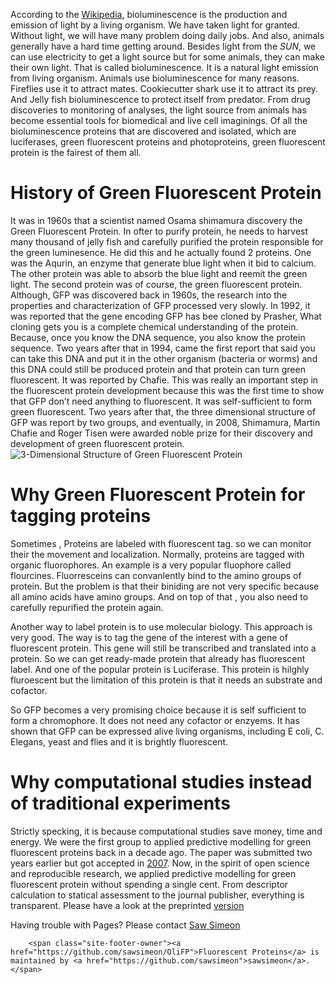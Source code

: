 <p>According to the <a href="http://en.wikipedia.org/wiki/Bioluminescence">Wikipedia</a>, bioluminescence is the production and emission of light by a living organism. We have taken light for granted. Without light, we will have many problem doing daily jobs. And also, animals generally have a hard time getting around. Besides light from the <em>SUN</em>, we can use electricity to get a light source but for some animals, they can make their own light. That is called bioluminescence. It is a natural  light emission from living organism. Animals use bioluminescence for many reasons. Fireflies use it to attract mates. Cookiecutter shark use it to attract its prey. And Jelly fish bioluminescence to protect itself from predator. From drug discoveries to monitoring of analyses, the light source from animals has become essential tools for biomedical and live cell imaginings. Of all the bioluminescence proteins that are discovered and isolated, which are luciferases, green fluorescent proteins and photoproteins, green fluorescent protein is the fairest of them all. </p>

<h1>
<a id="history-of-green-fluorescent-protein" class="anchor" href="#history-of-green-fluorescent-protein" aria-hidden="true"><span aria-hidden="true" class="octicon octicon-link"></span></a>History of Green Fluorescent Protein</h1>

<p>It was in 1960s that a scientist named Osama shimamura discovery the Green Fluorescent Protein. In ofter to purify protein, he needs to harvest many thousand of jelly fish and carefully purified the protein responsible for the green luminesence. He did this and he actually found 2 proteins. One was the Aqurin, an enzyme that generate blue light when it bid to calcium. The other protein was able to absorb the blue light and reemit the green light. The second protein was of course, the green fluorescent protein. Although, GFP was discovered back in 1960s, the research into the properties and characterization of GFP processed very slowly. In 1992, it was reported that the gene encoding GFP has bee cloned by Prasher, What cloning gets you is a complete chemical understanding of the protein. Because, once you know the DNA sequence, you also know the protein sequence.
Two years after that in 1994, came the first report that said you can take this DNA and put it in the other organism (bacteria or worms) and this DNA could still be produced protein and that protein can turn green fluorescent. It was reported by Chafie. This was really an important step in the fluorescent protein development because this was the first time to show that GFP don’t need anything to fluorescent. It was self-sufficient to form green fluorescent. Two years after that, the three dimensional structure of GFP was report by two groups, and eventually, in 2008, Shimamura, Martin Chafie and Roger Tisen were awarded noble prize for their discovery and development of green fluorescent protein. <img src="http://2.bp.blogspot.com/_fmViYbhmOd0/TKjgToUFnsI/AAAAAAAAAD0/jggFP963keU/s1600/GFP_slate1.png" alt="3-Dimensional Structure of Green Fluorescent Protein"></p>

<h1>
<a id="why-green-fluorescent-protein-for-tagging-proteins" class="anchor" href="#why-green-fluorescent-protein-for-tagging-proteins" aria-hidden="true"><span aria-hidden="true" class="octicon octicon-link"></span></a>Why Green Fluorescent Protein for tagging proteins</h1>

<p>Sometimes , Proteins are labeled with fluorescent tag. so we can monitor their the movement and localization. Normally, proteins are  tagged with organic fluorophores. An example is  a very popular fluophore called flourcines. Fluorresceins can convanlently bind to the amino groups of protein. But the problem is that their biniding are not very specific because all amino acids have amino groups. And on top of that , you also need to carefully repurified the protein again.</p>

<p>Another way to label protein is to use molecular biology. This approach is very good. The way is to tag the gene of the interest with a gene of fluorescent protein. This gene will still be transcribed and translated into a protein. So we can get ready-made protein that already has fluorescent label. And one of the popular  protein is Luciferase. This protein is  hilghly fluroescent  but the limitation of this protein is that it needs an substrate and cofactor.</p>

<p>So GFP becomes a very promising choice because it is self sufficient to form a chromophore. It does not need any cofactor or enzyems. It has shown that GFP can be expressed alive living organisms, including E coli, C. Elegans, yeast and flies and it is brightly fluorescent. 
</p>

<h1>
<a id="why-computational-studies-instead-of-traditional-experiments" class="anchor" href="#why-computational-studies-instead-of-traditional-experiments" aria-hidden="true"><span aria-hidden="true" class="octicon octicon-link"></span></a>Why computational studies instead of traditional experiments</h1>

<p>Strictly specking, it is because computational studies save money, time and energy. We were the first group to applied predictive modelling for green fluorescent proteins back in a decade ago. The paper was submitted two years earlier but got accepted in <a href="http://onlinelibrary.wiley.com/doi/10.1002/jcc.20656/abstract;jsessionid=A330519290E480F25FA21203B63ED748.f04t02">2007</a>. Now, in the spirit of open science and reproducible research, we applied predictive modelling for green fluorescent protein without spending a single cent. From descriptor calculation to statical assessment to the journal publisher, everything is transparent. Please have a look at the preprinted <a href="https://peerj.com/preprints/922/">version</a> </p>
<p>Having trouble with Pages? Please contact <a href="https://github.com/sawsimeon">Saw Simeon</a></p>

        <span class="site-footer-owner"><a href="https://github.com/sawsimeon/OliFP">Fluorescent Proteins</a> is maintained by <a href="https://github.com/sawsimeon">sawsimeon</a>.</span>
